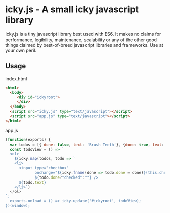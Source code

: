 # icky.js - A small icky javascript library

Icky.js is a tiny javascript library best used with ES6. It makes no claims for performance, legibility, maintenance, scalability or any of the other good things claimed by best-of-breed javascript libraries and frameworks. Use at your own peril.

## Usage

index.html  

```html
<html>
  <body>
     <div id="ickyroot">
     </div>
  </body>
  <script src="icky.js" type="text/javascript"></script>
  <script src="app.js" type="text/javascript"></script>
</html>
```

app.js

```javascript
(function(exports) {
  var todos = [{ done: false, text: 'Brush Teeth'}, {done: true, text: 'Comb Hair'} ];
  const todoView = () => `
  <ol>
    ${icky.map(todos, todo => `
    <li>
      <input type="checkbox" 
             onchange="${icky.fname(done => todo.done = done)}(this.checked)"
             ${todo.done?"checked":""} /> 
      ${todo.text}
    </li>`)
  </ol>
`;
  exports.onload = () => icky.update('#ickyroot', todoView);
})(window);
```
